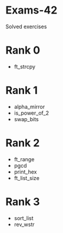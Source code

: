 # Exams-42
Solved exercises

# Rank 0
- ft_strcpy

# Rank 1
- alpha_mirror
- is_power_of_2
- swap_bits

# Rank 2
- ft_range
- pgcd
- print_hex
- ft_list_size

# Rank 3
- sort_list
- rev_wstr
